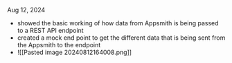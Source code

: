 Aug 12, 2024

- showed the basic working of how data from Appsmith is being passed to a REST API endpoint
- created a mock end point to get the different data that is being sent from the Appsmith to the endpoint
- ![[Pasted image 20240812164008.png]]